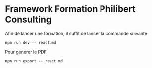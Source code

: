# Framework Formation Philibert Consulting

Afin de lancer une formation, il suffit de lancer la commande suivante 

```shell
npm run dev -- react.md
```

Pour générer le PDF 

```shell
npm run export -- react.md
```